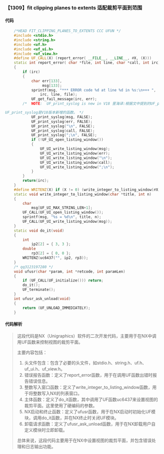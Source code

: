 ### 【1309】fit clipping planes to extents 适配裁剪平面到范围

#### 代码

```cpp
    /*HEAD FIT_CLIPPING_PLANES_TO_EXTENTS CCC UFUN */  
    #include <stdio.h>  
    #include <string.h>  
    #include <uf.h>  
    #include <uf_ui.h>  
    #include <uf_view.h>  
    #define UF_CALL(X) (report_error( __FILE__, __LINE__, #X, (X)))  
    static int report_error( char *file, int line, char *call, int irc)  
    {  
        if (irc)  
        {  
            char err[133],  
                 msg[133];  
            sprintf(msg, "*** ERROR code %d at line %d in %s:\n+++ ",  
                irc, line, file);  
            UF_get_fail_message(irc, err);  
        /*  NOTE:  UF_print_syslog is new in V18 里海译:根据文中提到的UF_print_syslog是V18版本新增的内容，可以翻译为：

UF_print_syslog是V18版本新增的函数。 */  
            UF_print_syslog(msg, FALSE);  
            UF_print_syslog(err, FALSE);  
            UF_print_syslog("\n", FALSE);  
            UF_print_syslog(call, FALSE);  
            UF_print_syslog(";\n", FALSE);  
            if (!UF_UI_open_listing_window())  
            {  
                UF_UI_write_listing_window(msg);  
                UF_UI_write_listing_window(err);  
                UF_UI_write_listing_window("\n");  
                UF_UI_write_listing_window(call);  
                UF_UI_write_listing_window(";\n");  
            }  
        }  
        return(irc);  
    }  
    #define WRITENZ(X) if (X != 0) (write_integer_to_listing_window(#X, X))  
    static void write_integer_to_listing_window(char *title, int n)  
    {  
        char  
            msg[UF_UI_MAX_STRING_LEN+1];  
        UF_CALL(UF_UI_open_listing_window());  
        sprintf(msg, "%s = %d\n", title, n);  
        UF_CALL(UF_UI_write_listing_window(msg));  
    }  
    static void do_it(void)  
    {  
        int  
            ip2[2] = { 3, 3 };  
        double  
            rp3[2] = { 0, 0 };  
        WRITENZ(uc6437("", ip2, rp3));  
    }  
    /* qq3123197280 */  
    void ufusr(char *param, int *retcode, int paramLen)  
    {  
        if (UF_CALL(UF_initialize())) return;  
        do_it();  
        UF_terminate();  
    }  
    int ufusr_ask_unload(void)  
    {  
        return (UF_UNLOAD_IMMEDIATELY);  
    }

```

#### 代码解析

> 这段代码是NX（Unigraphics）软件的二次开发代码，主要用于在NX中调用UF函数来控制视图的裁剪平面。
>
> 主要内容包括：
>
> 1. 头文件包含：包含了必要的头文件，如stdio.h、string.h、uf.h、uf_ui.h、uf_view.h。
> 2. 错误报告函数：定义了report_error函数，用于在调用UF函数出错时报告错误信息。
> 3. 整数写入窗口函数：定义了write_integer_to_listing_window函数，用于将整数写入NX的列表窗口。
> 4. 主体函数：定义了do_it函数，其中调用了UF函数uc6437来设置视图的裁剪平面。这里使用了硬编码的参数。
> 5. NX启动和终止函数：定义了ufusr函数，用于在NX启动时初始化UF模块，调用do_it函数，并在NX终止时关闭UF模块。
> 6. 卸载请求函数：定义了ufusr_ask_unload函数，用于在NX卸载用户自定义模块时立即卸载。
>
> 总体来说，这段代码主要用于在NX中设置视图的裁剪平面，并包含错误处理和日志输出功能。
>
